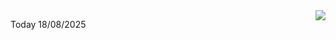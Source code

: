 <img align="right" src="https://media.giphy.com/media/M9gbBd9nbDrOTu1Mqx/giphy.gif">


Today 18/08/2025
